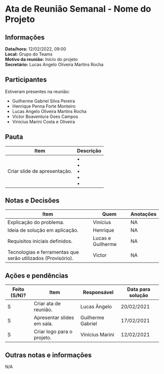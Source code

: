 # Ata de Reunião Semanal - Nome do Projeto

## Informações
**Data/hora:** 12/02/2022, 09:00  
**Local:** Grupo do Teams  
**Motivo da reunião:** Início do projeto  
**Secretário:** Lucas Angelo Oliveira Martins Rocha

## Participantes
Estiveram presentes na reunião:
- Guilherme Gabriel Silva Pereira
- Henrique Penna Forte Monteiro
- Lucas Angelo Oliveira Martins Rocha
- Victor Boaventura Goes Campos
- Vinícius Marini Costa e Oliveira

## Pauta

Item | Descrição
---- | ----
Criar slide de apresentação. | • <br>• <br>• <br>• <br>• 

## Notas e Decisões
Item | Quem | Anotações |
---- | ---- | ---- |
Explicação do problema. | Vinícius | NA |
Ideia de solução em aplicação. | Henrique | NA |
Requisitos iniciais definidos. | Lucas e Guilherme | NA |
Tecnologias e ferramentas que serão utilizados (Provisório). | Victor | NA |


## Ações e pendências
| Feito (S/N)? | Item | Responsável | Data para solução |
| ---- | ---- | ---- | ---- |
| S | Criar ata de reunião. | Lucas Ângelo | 20/02/2021 |
| S | Apresentar slides em sala. | Guilherme Gabriel | 17/02/2021 |
| S | Criar logo para o projeto. | Vinícius Marini | 12/02/2021 |

## Outras notas e informações
N/A

